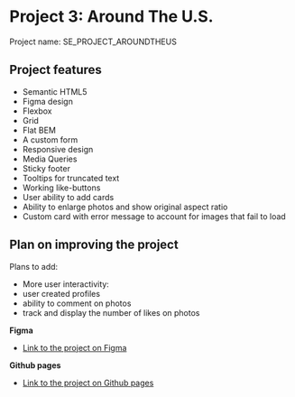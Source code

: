 # Project 3: Around The U.S.

Project name: SE_PROJECT_AROUNDTHEUS

## Project features

- Semantic HTML5
- Figma design
- Flexbox
- Grid
- Flat BEM
- A custom form
- Responsive design
- Media Queries
- Sticky footer
- Tooltips for truncated text
- Working like-buttons
- User ability to add cards
- Ability to enlarge photos and show original aspect ratio
- Custom card with error message to account for images that fail to load

## Plan on improving the project

Plans to add:

- More user interactivity:
- user created profiles
- ability to comment on photos
- track and display the number of likes on photos

**Figma**

- [Link to the project on Figma](https://www.figma.com/file/ii4xxsJ0ghevUOcssTlHZv/Sprint-3%3A-Around-the-US?node-id=0%3A1)

**Github pages**

- [Link to the project on Github pages](https://fdlai.github.io/se_project_aroundtheus/)
